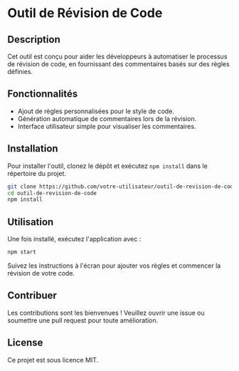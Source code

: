 # Outil de Révision de Code

## Description
Cet outil est conçu pour aider les développeurs à automatiser le processus de révision de code, en fournissant des commentaires basés sur des règles définies.

## Fonctionnalités
- Ajout de règles personnalisées pour le style de code.
- Génération automatique de commentaires lors de la révision.
- Interface utilisateur simple pour visualiser les commentaires.

## Installation
Pour installer l'outil, clonez le dépôt et exécutez `npm install` dans le répertoire du projet.

```bash
git clone https://github.com/votre-utilisateur/outil-de-revision-de-code.git
cd outil-de-revision-de-code
npm install
```

## Utilisation
Une fois installé, exécutez l'application avec :

```bash
npm start
```

Suivez les instructions à l'écran pour ajouter vos règles et commencer la révision de votre code.

## Contribuer
Les contributions sont les bienvenues ! Veuillez ouvrir une issue ou soumettre une pull request pour toute amélioration.

## License
Ce projet est sous licence MIT.